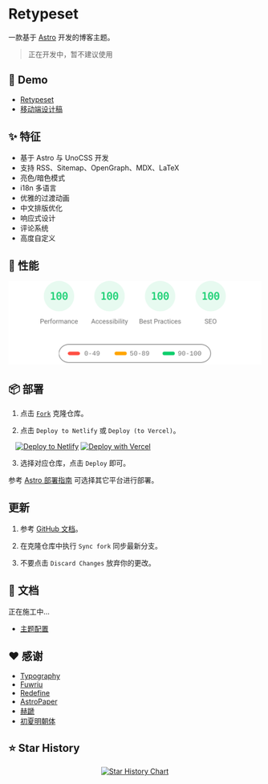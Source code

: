 # Retypeset

一款基于 [Astro](https://astro.build/) 开发的博客主题。

> 正在开发中，暂不建议使用

<!-- 首页宣传图：重新编排，再现版式之美 -->

## 🔎 Demo

- [Retypeset](https://retypeset.radishzz.cc/)
- [移动端设计稿](https://mastergo.com/file/151079538766773?fileOpenFrom=home&page_id=M&source=link_share&shareId=151079538766773)

## ✨ 特征

- 基于 Astro 与 UnoCSS 开发
- 支持 RSS、Sitemap、OpenGraph、MDX、LaTeX
- 亮色/暗色模式
- i18n 多语言
- 优雅的过渡动画
- 中文排版优化
- 响应式设计
- 评论系统
- 高度自定义

## 🚀 性能

<p align="center">
  <a href="https://pagespeed.web.dev/analysis?url=https%3A%2F%2Fretypeset.radishzz.cc%2F">
    <img width="710" alt="Retypeset Lighthouse Score" src=Retypeset-lighthouse-score.svg>
  <a>
</p>

## 📦 部署

1. 点击 [`Fork`](https://github.com/radishzzz/astro-theme-retypeset/fork) 克隆仓库。

2. 点击 `Deploy to Netlify` 或 `Deploy (to Vercel)`。

&emsp;[![Deploy to Netlify](https://www.netlify.com/img/deploy/button.svg)](https://app.netlify.com/start)
[![Deploy with Vercel](https://vercel.com/button)](https://vercel.com/new)

3. 选择对应仓库，点击 `Deploy` 即可。

参考 [Astro 部署指南](https://docs.astro.build/zh-cn/guides/deploy/) 可选择其它平台进行部署。

##  更新

1. 参考 [GitHub 文档](https://docs.github.com/zh/pull-requests/collaborating-with-pull-requests/working-with-forks/syncing-a-fork)。
   
2. 在克隆仓库中执行 `Sync fork` 同步最新分支。

3. 不要点击 `Discard Changes` 放弃你的更改。

## 📄 文档

正在施工中...

- [主题配置](https://github.com/radishzzz/astro-theme-retypeset/blob/master/src/config.ts)

## ❤️ 感谢

- [Typography](https://github.com/moeyua/astro-theme-typography)
- [Fuwriu](https://github.com/saicaca/fuwari)
- [Redefine](https://github.com/EvanNotFound/hexo-theme-redefine)
- [AstroPaper](https://github.com/satnaing/astro-paper)
- [赫蹏](https://github.com/sivan/heti)
- [初夏明朝体](https://github.com/GuiWonder/EarlySummerSerif)

## ⭐ Star History

<p align="center">
<a href="https://star-history.com/#radishzzz/astro-theme-retypeset&Date">
  <picture>
    <source media="(prefers-color-scheme: dark)" srcset="https://api.star-history.com/svg?repos=radishzzz/astro-theme-retypeset&type=Date&theme=dark" />
    <source media="(prefers-color-scheme: light)" srcset="https://api.star-history.com/svg?repos=radishzzz/astro-theme-retypeset&type=Date" />
    <img alt="Star History Chart" src="https://api.star-history.com/svg?repos=radishzzz/astro-theme-retypeset&type=Date" />
  </picture>
</p>
